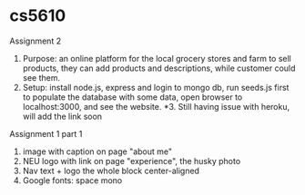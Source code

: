 # cs5610
Assignment 2
1. Purpose: an online platform for the local grocery stores and farm to sell products, they can add products and descriptions, while customer could see them.
2. Setup: install node.js, express and login to mongo db, run seeds.js first to populate the database with some data, open browser to localhost:3000, and see the website.
*3. Still having issue with heroku, will add the link soon

Assignment 1 part 1

1. image with caption on page "about me"
2. NEU logo with link on page "experience", the husky photo
3. Nav text + logo the whole block center-aligned
4. Google fonts: space mono
